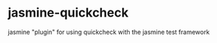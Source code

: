 jasmine-quickcheck
==================

jasmine "plugin" for using quickcheck with the jasmine test framework
